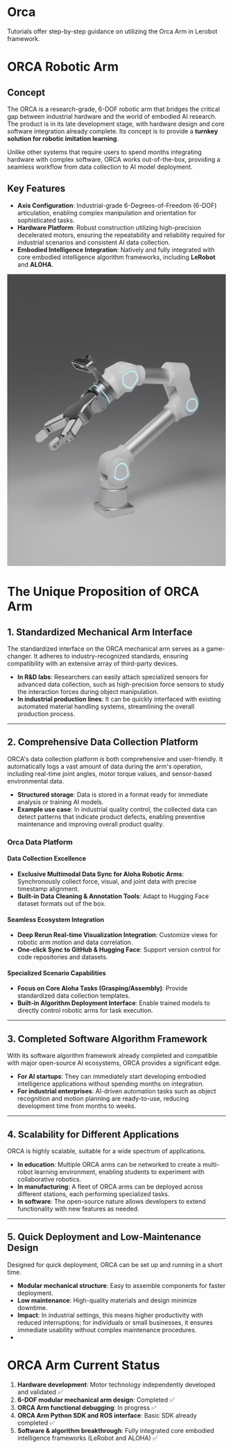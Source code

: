 # Orca
Tutorials offer step-by-step guidance on utilizing the Orca Arm in Lerobot framework.

# ORCA Robotic Arm

## Concept
The ORCA is a research-grade, 6-DOF robotic arm that bridges the critical gap between industrial hardware and the world of embodied AI research. The product is in its late development stage, with hardware design and core software integration already complete. Its concept is to provide a **turnkey solution for robotic imitation learning**.  

Unlike other systems that require users to spend months integrating hardware with complex software, ORCA works out-of-the-box, providing a seamless workflow from data collection to AI model deployment.

## Key Features
- **Axis Configuration**: Industrial-grade 6-Degrees-of-Freedom (6-DOF) articulation, enabling complex manipulation and orientation for sophisticated tasks.  
- **Hardware Platform**: Robust construction utilizing high-precision decelerated motors, ensuring the repeatability and reliability required for industrial scenarios and consistent AI data collection.  
- **Embodied Intelligence Integration**: Natively and fully integrated with core embodied intelligence algorithm frameworks, including **LeRobot** and **ALOHA**.  


![Demo](./assets/orca.png)


# The Unique Proposition of ORCA Arm

## 1. Standardized Mechanical Arm Interface
The standardized interface on the ORCA mechanical arm serves as a game-changer. It adheres to industry-recognized standards, ensuring compatibility with an extensive array of third-party devices.  

- **In R&D labs**: Researchers can easily attach specialized sensors for advanced data collection, such as high-precision force sensors to study the interaction forces during object manipulation.  
- **In industrial production lines**: It can be quickly interfaced with existing automated material handling systems, streamlining the overall production process.

---

## 2. Comprehensive Data Collection Platform
ORCA's data collection platform is both comprehensive and user-friendly. It automatically logs a vast amount of data during the arm's operation, including real-time joint angles, motor torque values, and sensor-based environmental data.  

- **Structured storage**: Data is stored in a format ready for immediate analysis or training AI models.  
- **Example use case**: In industrial quality control, the collected data can detect patterns that indicate product defects, enabling preventive maintenance and improving overall product quality.

### Orca Data Platform  

#### Data Collection Excellence  
- **Exclusive Multimodal Data Sync for Aloha Robotic Arms**: Synchronously collect force, visual, and joint data with precise timestamp alignment.  
- **Built-in Data Cleaning & Annotation Tools**: Adapt to Hugging Face dataset formats out of the box.  

#### Seamless Ecosystem Integration  
- **Deep Rerun Real-time Visualization Integration**: Customize views for robotic arm motion and data correlation.  
- **One-click Sync to GitHub & Hugging Face**: Support version control for code repositories and datasets.  

#### Specialized Scenario Capabilities  
- **Focus on Core Aloha Tasks (Grasping/Assembly)**: Provide standardized data collection templates.  
- **Built-in Algorithm Deployment Interface**: Enable trained models to directly control robotic arms for task execution.


---

## 3. Completed Software Algorithm Framework
With its software algorithm framework already completed and compatible with major open-source AI ecosystems, ORCA provides a significant edge.  

- **For AI startups**: They can immediately start developing embodied intelligence applications without spending months on integration.  
- **For industrial enterprises**: AI-driven automation tasks such as object recognition and motion planning are ready-to-use, reducing development time from months to weeks.

---

## 4. Scalability for Different Applications
ORCA is highly scalable, suitable for a wide spectrum of applications.  

- **In education**: Multiple ORCA arms can be networked to create a multi-robot learning environment, enabling students to experiment with collaborative robotics.  
- **In manufacturing**: A fleet of ORCA arms can be deployed across different stations, each performing specialized tasks.  
- **In software**: The open-source nature allows developers to extend functionality with new features as needed.

---

## 5. Quick Deployment and Low-Maintenance Design
Designed for quick deployment, ORCA can be set up and running in a short time.  

- **Modular mechanical structure**: Easy to assemble components for faster deployment.  
- **Low maintenance**: High-quality materials and design minimize downtime.  
- **Impact**: In industrial settings, this means higher productivity with reduced interruptions; for individuals or small businesses, it ensures immediate usability without complex maintenance procedures.
- 

# ORCA Arm Current Status

1. **Hardware development**: Motor technology independently developed and validated ✅  
2. **6-DOF modular mechanical arm design**: Completed ✅  
3. **ORCA Arm functional debugging**: In progress ✅  
4. **ORCA Arm Python SDK and ROS interface**: Basic SDK already completed ✅  
5. **Software & algorithm breakthrough**: Fully integrated core embodied intelligence frameworks (LeRobot and ALOHA) ✅

